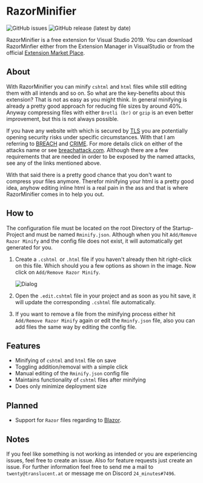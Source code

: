# RazorMinifier

<img alt="GitHub issues" src="https://img.shields.io/github/issues-raw/TwentyFourMinutes/RazorMinifier"> <img alt="GitHub release (latest by date)" src="https://img.shields.io/github/v/release/TwentyFourMinutes/RazorMinifier">

RazorMinifier is a free extension for Visual Studio 2019.
You can download RazorMinfier either from the Extension Manager in VisualStudio or from the official [Extension Market Place]( https://marketplace.visualstudio.com/items?itemName=twenty-four-minutes.razor-minifier ).

## About

With RazorMinifier you can minify `cshtml` and `html` files while still editing them with all intends and so on.
So what are the key-benefits about this extension? That is not as easy as you might think. 
In general minifying is already a pretty good approach for reducing file sizes by around 40%. Anyway compressing files with either `Brotli (br)` or `gzip` is an even better improvement, but this is not always possible.

If you have any website with which is secured by [TLS]( https://en.wikipedia.org/wiki/Transport_Layer_Security ) you are potentially opening security risks under specific circumstances. With that I am referring to [BREACH]( https://en.wikipedia.org/wiki/BREACH ) and [CRIME]( https://en.wikipedia.org/wiki/CRIME). For more details click on either of the attacks name or see [breachattack.com]( http://www.breachattack.com/ ). Although there are a few requirements that are needed in order to be exposed by the named attacks, see any of the links mentioned above.

With that said there is a pretty good chance that you don't want to compress your files anymore. Therefor minifying your html is a pretty good idea, anyhow editing inline html is a real pain in the ass and that is where RazorMinifier comes in to help you out.

## How to

The configuration file must be located on the root Directory of the Startup-Project and must be named `Rminify.json`. Although when you hit `Add/Remove Razor Minify` and the config file does not exist, it will automatically get generated for you. 

1. Create a `.cshtml `or `.html` file if you haven't already then hit right-click on this file. Which should you a few options as shown in the image. Now click on `Add/Remove Razor Minify`.

   ![Dialog](https://user-images.githubusercontent.com/36015290/67151966-8c260f00-f2ce-11e9-9629-e7dd59722c03.PNG)

2. Open the `.edit.cshtml` file in your project and as soon as you hit save, it will update the corresponding `.cshtml` file automatically.
3. If you want to remove a file from the minifying process either hit `Add/Remove Razor Minify` again or edit the `Rminfy.json` file, also you can add files the same way by editing the config file.

## Features

- Minifying of `cshtml` and `html` file on save
- Toggling addition/removal with a simple click
- Manual editing of the `Rminify.json` config file
- Maintains functionality of `cshtml` files after minifying
- Does only minimize deployment size

## Planned

- Support for `Razor` files regarding to [Blazor](https://blazor.net). 

## Notes

If you feel like something is not working as intended or you are experiencing issues, feel free to create an issue. Also for feature requests just create an issue. For further information feel free to send me a mail to `twenty@translucent.at` or message me on Discord `24_minutes#7496`.